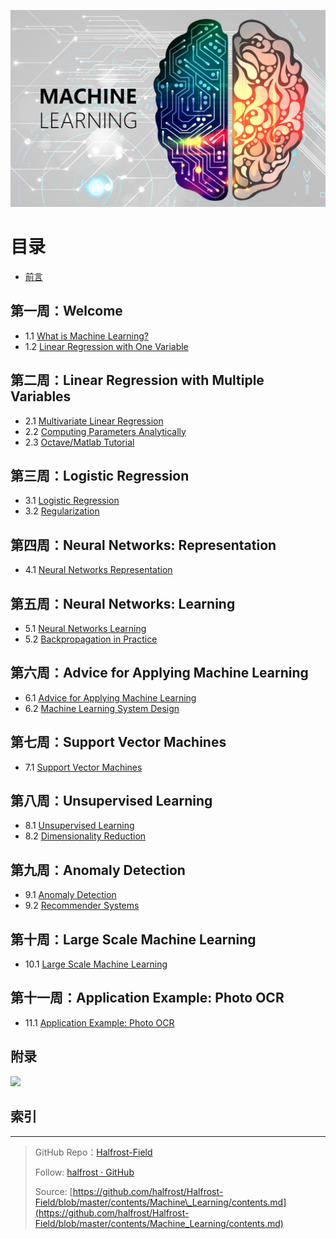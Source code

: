 <p align='center'>
<img src='../images/Machine-Learning_0.png'>
</p>



# 目录
- [前言](preface.md)

## 第一周：Welcome

- 1.1 [What is Machine Learning?](https://github.com/halfrost/Halfrost-Field/blob/master/contents/Machine_Learning/What_is_Machine_Learning.md)
- 1.2 [Linear Regression with One Variable](https://github.com/halfrost/Halfrost-Field/blob/master/contents/Machine_Learning/Gradient_descent.ipynb)

## 第二周：Linear Regression with Multiple Variables

- 2.1 [Multivariate Linear Regression](https://github.com/halfrost/Halfrost-Field/blob/master/contents/Machine_Learning/Multivariate_Linear_Regression.ipynb)
- 2.2 [Computing Parameters Analytically](https://github.com/halfrost/Halfrost-Field/blob/master/contents/Machine_Learning/Computing_Parameters_Analytically.ipynb)
- 2.3 [Octave/Matlab Tutorial](https://github.com/halfrost/Halfrost-Field/blob/master/contents/Machine_Learning/Octave_Matlab_Tutorial.ipynb)

## 第三周：Logistic Regression

- 3.1 [Logistic Regression](https://github.com/halfrost/Halfrost-Field/blob/master/contents/Machine_Learning/Logistic_Regression.ipynb)
- 3.2 [Regularization](https://github.com/halfrost/Halfrost-Field/blob/master/contents/Machine_Learning/Regularization.ipynb)


## 第四周：Neural Networks: Representation

- 4.1 [Neural Networks Representation](https://github.com/halfrost/Halfrost-Field/blob/master/contents/Machine_Learning/Neural_Networks_Representation.ipynb)


## 第五周：Neural Networks: Learning

- 5.1 [Neural Networks Learning](https://github.com/halfrost/Halfrost-Field/blob/master/contents/Machine_Learning/Neural_Networks_Learning.ipynb)
- 5.2 [Backpropagation in Practice](https://github.com/halfrost/Halfrost-Field/blob/master/contents/Machine_Learning/Backpropagation_in_Practice.ipynb)


## 第六周：Advice for Applying Machine Learning

- 6.1 [Advice for Applying Machine Learning](https://github.com/halfrost/Halfrost-Field/blob/master/contents/Machine_Learning/Advice_for_Applying_Machine_Learning.ipynb)
- 6.2 [Machine Learning System Design](https://github.com/halfrost/Halfrost-Field/blob/master/contents/Machine_Learning/Machine_Learning_System_Design.ipynb)

## 第七周：Support Vector Machines

- 7.1 [Support Vector Machines](https://github.com/halfrost/Halfrost-Field/blob/master/contents/Machine_Learning/Support_Vector_Machines.ipynb)


## 第八周：Unsupervised Learning

- 8.1 [Unsupervised Learning](https://github.com/halfrost/Halfrost-Field/blob/master/contents/Machine_Learning/Unsupervised_Learning.ipynb)
- 8.2 [Dimensionality Reduction](https://github.com/halfrost/Halfrost-Field/blob/master/contents/Machine_Learning/Dimensionality_Reduction.ipynb)

## 第九周：Anomaly Detection

- 9.1 [Anomaly Detection](https://github.com/halfrost/Halfrost-Field/blob/master/contents/Machine_Learning/Anomaly_Detection.ipynb)
- 9.2 [Recommender Systems](https://github.com/halfrost/Halfrost-Field/blob/master/contents/Machine_Learning/Recommender_Systems.ipynb)

## 第十周：Large Scale Machine Learning

- 10.1 [Large Scale Machine Learning](https://github.com/halfrost/Halfrost-Field/blob/master/contents/Machine_Learning/Large_Scale_Machine_Learning.ipynb)

## 第十一周：Application Example: Photo OCR

- 11.1 [Application Example: Photo OCR](https://github.com/halfrost/Halfrost-Field/blob/master/contents/Machine_Learning/Application_Photo_OCR.ipynb)



## 附录

![](https://ob6mci30g.qnssl.com/Blog/ArticleImage/certificate.png)

## 索引

------------------------------------------------------


> GitHub Repo：[Halfrost-Field](https://github.com/halfrost/Halfrost-Field)
> 
> Follow: [halfrost · GitHub](https://github.com/halfrost)
>
> Source: [https://github.com/halfrost/Halfrost-Field/blob/master/contents/Machine\_Learning/contents.md](https://github.com/halfrost/Halfrost-Field/blob/master/contents/Machine_Learning/contents.md)